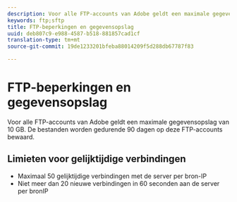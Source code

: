 ```yaml
---
description: Voor alle FTP-accounts van Adobe geldt een maximale gegevensopslag van 2 GB (of 63 bestanden). De bestanden worden gedurende 90 dagen op deze FTP-accounts bewaard.
keywords: ftp;sftp
title: FTP-beperkingen en gegevensopslag
uuid: deb807c9-e988-4587-b518-881857cad1cf
translation-type: tm+mt
source-git-commit: 19de1233201bfeba88014209f5d288db67787f83

---
```



# FTP-beperkingen en gegevensopslag

Voor alle FTP-accounts van Adobe geldt een maximale gegevensopslag van 10 GB. De bestanden worden gedurende 90 dagen op deze FTP-accounts bewaard.

## Limieten voor gelijktijdige verbindingen

* Maximaal 50 gelijktijdige verbindingen met de server per bron-IP
* Niet meer dan 20 nieuwe verbindingen in 60 seconden aan de server per bronIP
